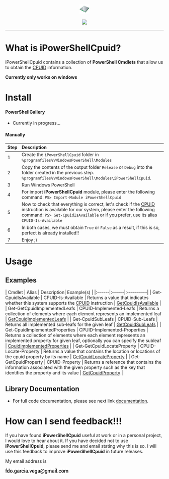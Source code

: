<p align="center">
  <img src="https://github.com/iAJTin/iPowerShellCpuid/blob/main/powershellgallery/iPowerShellCpuid.png" height="32">
</p>
<p align="center">
  <a href="https://github.com/iAJTin/iPowerShellCpuid">
    <img src="https://img.shields.io/badge/iTin-iPowerShellCpuid-green.svg?style=flat"/>
  </a>
</p>

***

# What is iPowerShellCpuid?

iPowerShellCpuid contains a collection of **PowerShell Cmdlets** that allow us to obtain the [CPUID] information.

**Currently only works on windows**

# Install 

#### PowerShellGallery

 - Currently in progress...

#### Manually


|Step|Description|
|:------|:------|
|1|Create the ```iPowerShellCpuid``` folder in ```%programfiles%\WindowsPowerShell\Modules```|
|2|Copy the contents of the output folder ```Release``` or ```Debug``` into the folder created in the previous step. ```%programfiles%\WindowsPowerShell\Modules\iPowerShellCpuid```.|
|3|Run Windows PowerShell|
|4|For import **iPowerShellCpuid** module, please enter the following command: ```PS> Import-Module iPowerShellCpuid```|
|5|Now to check that everything is correct, let's check if the [CPUID] instruction is available for our system, please enter the following command: ```PS> Get-CpuidIsAvailable``` or if you prefer, use its alias ```CPUID-Is-Available```|
|6|In both cases, we must obtain ```True``` or ```False``` as a result, if this is so, perfect is already installed!!|
|7|Enjoy ;)| 

# Usage

## Examples

| Cmdlet | Alias | Description| Example(s) |
|:------|:------|:----------|
| Get-CpuidIsAvailable | CPUID-Is-Available | Returns a value that indicates whether this system supports the [CPUID] instruction | [GetCpuidIsAvailable](./documentation/PowerShellCpuid.CmdLets/GetCpuidIsAvailableCmdlet.md) |
| Get-GetCpuidImplementedLeafs | CPUID-Implemented-Leafs | Returns a collection of elements where each element represents an implemented leaf | [GetCpuidImplementedLeafs](./documentation/PowerShellCpuid.CmdLets/GetCpuidImplementedLeafsCmdlet.md) |
| Get-CpuidSubLeafs | CPUID-Sub-Leafs | Returns all implemented sub-leafs for the given leaf | [GetCpuidSubLeafs](./documentation/PowerShellCpuid.CmdLets/GetCpuidSubLeafsCmdlet.md) |
| Get-CpuidImplementedProperties | CPUID-Implemented-Properties | Returns a collection of elements where each element represents an implemented property for given leaf, optionally you can specify the subleaf | [CpuidImplementedProperties](./documentation/PowerShellCpuid.CmdLets/CpuidImplementedPropertiesCmdlet.md) |
| Get-GetCpuidLocateProperty | CPUID-Locate-Property | Returns a value that contains the location or locations of the cpuid property by its name | [GetCpuidLocateProperty](./documentation/PowerShellCpuid.CmdLets/GetCpuidLocatePropertyCmdlet.md) |
| Get-GetCpuidProperty | CPUID-Property | Returns a reference that contains the information associated with the given property such as the key that identifies the property and its value | [GetCpuidProperty](./documentation/PowerShellCpuid.CmdLets/GetCpuidPropertyCmdlet.md) |

## Library Documentation

 - For full code documentation, please see next link [documentation].

# How can I send feedback!!!

If you have found **iPowerShellCpuid** useful at work or in a personal project, I would love to hear about it. If you have decided not to use **iPowerShellCpuid**, please send me and email stating why this is so. I will use this feedback to improve **iPowerShellCpuid** in future releases.

My email address is 

![email.png][email] 

[email]: ./assets/email.png "email"
[CPUID]: https://github.com/iAJTin/iCPUID
[documentation]: ./documentation/iPowerShellCpuid.md
[documentation]: ./documentation/iPowerShellCpuid.md
